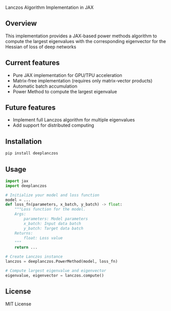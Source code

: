 Lanczos Algorithm Implementation in JAX

## Overview
This implementation provides a JAX-based power methods algorithm to compute the largest eigenvalues with the corresponding eigenvector for the Hessian of loss of deep networks

## Current features
- Pure JAX implementation for GPU/TPU acceleration
- Matrix-free implementation (requires only matrix-vector products)
- Automatic batch accumulation
- Power Method to compute the largest eigenvalue 

## Future features
- Implement full Lanczos algorithm for multiple eigenvalues
- Add support for distributed computing

## Installation
```bash
pip install deeplanczos
```

## Usage
```python
import jax
import deeplanczos

# Initialize your model and loss function
model = ...
def loss_fn(parameters, x_batch, y_batch) -> float:
    """Loss function for the model.
    Args:
        parameters: Model parameters
        x_batch: Input data batch
        y_batch: Target data batch
    Returns:
        float: Loss value
    """
    return ...

# Create Lanczos instance
lanczos = deeplanczos.PowerMethod(model, loss_fn)

# Compute largest eigenvalue and eigenvector
eigenvalue, eigenvector = lanczos.compute()
```


## License
MIT License
